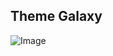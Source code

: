 ## Theme Galaxy

![Image](https://scontent.fbkk5-3.fna.fbcdn.net/v/t1.15752-9/350370959_2142037182654981_1455704095058740409_n.png?_nc_cat=105&ccb=1-7&_nc_sid=ae9488&_nc_ohc=dusE8YcQVbsAX8uXl9Q&_nc_ht=scontent.fbkk5-3.fna&oh=03_AdSfM-CL0gAUgLTHnM7ytf9LzE-QSnQNQNrIcqVI7ducCA&oe=649DA133)
